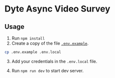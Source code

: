 # Dyte Async Video Survey

## Usage

1. Run `npm install`
2. Create a copy of the file [`.env.example`](./env.example).

```sh
cp .env.example .env.local
```

3. Add your credentials in the `.env.local` file.

4. Run `npm run dev` to start dev server.
